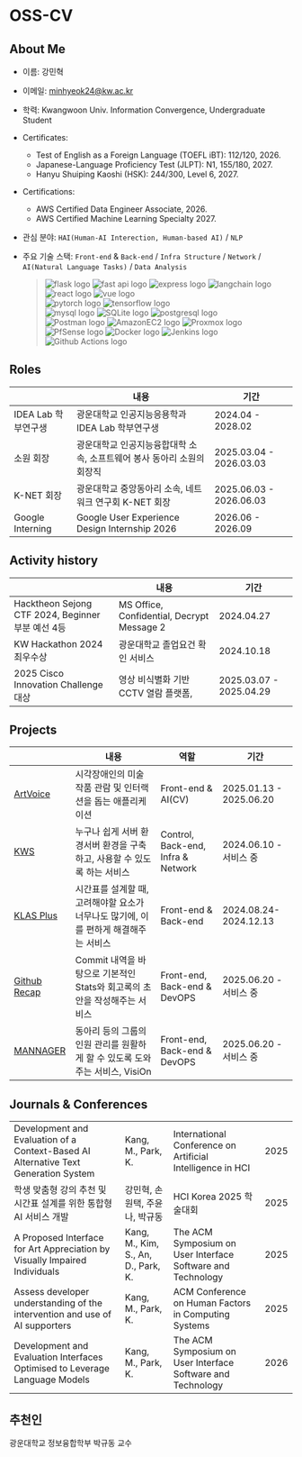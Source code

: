 # OSS-CV

## About Me

- 이름: 강민혁

- 이메일: minhyeok24@kw.ac.kr

- 학력: Kwangwoon Univ. Information Convergence, Undergraduate Student

- Certificates:

  - Test of English as a Foreign Language (TOEFL iBT): 112/120, 2026.
  - Japanese-Language Proficiency Test (JLPT): N1, 155/180, 2027.
  - Hanyu Shuiping Kaoshi (HSK): 244/300, Level 6, 2027.

- Certifications:

  - AWS Certified Data Engineer Associate, 2026.
  - AWS Certified Machine Learning Specialty 2027.

- 관심 분야: `HAI(Human-AI Interection, Human-based AI)` / `NLP`

- 주요 기술 스택: `Front-end` & `Back-end` / `Infra Structure` / `Network` / `AI(Natural Language Tasks)` / `Data Analysis`

  > ![flask logo](https://img.shields.io/badge/Flask-00599C?style=flat&logo=flask&logoColor=white) ![fast api logo](https://img.shields.io/badge/FastAPI-009688?style=flat&logo=fastapi&logoColor=white) ![express logo](https://img.shields.io/badge/express-000000?style=flat&logo=express&logoColor=white) ![langchain logo](https://img.shields.io/badge/LangChain-1C3C3C?style=flat&logo=langchain&logoColor=white) ![react logo](https://img.shields.io/badge/React-61DAFB?style=flat&logo=react&logoColor=white) ![vue logo](https://img.shields.io/badge/Vue-4FC08D?style=flat&logo=vuedotjs&logoColor=white) <br /> ![pytorch logo](https://img.shields.io/badge/PyTorch-EE4C2C?style=flat&logo=pytorch&logoColor=white) ![tensorflow logo](https://img.shields.io/badge/TensorFlow-FF6F00?style=flat&logo=tensorflow&logoColor=white)<br/> ![mysql logo](https://img.shields.io/badge/MySQL-4479A1?style=flat&logo=mysql&logoColor=white) ![SQLite logo](https://img.shields.io/badge/SQLite-003B57?style=flat&logo=sqlite&logoColor=white) ![postgresql logo](https://img.shields.io/badge/PostgreSQL-4169E1?style=flat&logo=postgresql&logoColor=white) <br/> ![Postman logo](https://img.shields.io/badge/Postman-FF6C37?style=flat&logo=postman&logoColor=white) ![AmazonEC2 logo](https://img.shields.io/badge/AmazonEC2-FF9900?style=flat&logo=amazonec2&logoColor=white) ![Proxmox logo](https://img.shields.io/badge/Proxmox-E57000?style=flat&logo=proxmox&logoColor=white) ![PfSense logo](https://img.shields.io/badge/PfSense-212121?style=flat&logo=pfSense&logoColor=white) ![Docker logo](https://img.shields.io/badge/Docker-2496ED?style=flat&logo=docker&logoColor=white) ![Jenkins logo](https://img.shields.io/badge/Jenkins-D24939?style=flat&logo=jenkins&logoColor=white) ![Github Actions logo](https://img.shields.io/badge/GithubActions-2088FF?style=flat&logo=githubactions&logoColor=white)

## Roles

|                     | 내용                                                                   | 기간                    |
| ------------------- | ---------------------------------------------------------------------- | ----------------------- |
| IDEA Lab 학부연구생 | 광운대학교 인공지능응용학과 IDEA Lab 학부연구생                        | 2024.04 - 2028.02       |
| 소원 회장           | 광운대학교 인공지능융합대학 소속, 소프트웨어 봉사 동아리 소원의 회장직 | 2025.03.04 - 2026.03.03 |
| K-NET 회장          | 광운대학교 중앙동아리 소속, 네트워크 연구회 K-NET 회장                 | 2025.06.03 - 2026.06.03 |
| Google Interning    | Google User Experience Design Internship 2026                          | 2026.06 - 2026.09       |

## Activity history

|                                                   | 내용                                       | 기간                    |
| ------------------------------------------------- | ------------------------------------------ | ----------------------- |
| Hacktheon Sejong CTF 2024, Beginner 부분 예선 4등 | MS Office, Confidential, Decrypt Message 2 | 2024.04.27              |
| KW Hackathon 2024 최우수상                        | 광운대학교 졸업요건 확인 서비스            | 2024.10.18              |
| 2025 Cisco Innovation Challenge 대상              | 영상 비식별화 기반 CCTV 열람 플랫폼,       | 2025.03.07 - 2025.04.29 |

## Projects

|                                                 | 내용                                                                                 | 역할                               | 기간                    |
| ----------------------------------------------- | ------------------------------------------------------------------------------------ | ---------------------------------- | ----------------------- |
| [ArtVoice](https://artvoice.k-net.kr)           | 시각장애인의 미술작품 관람 및 인터랙션을 돕는 애플리케이션                           | Front-end & AI(CV)                 | 2025.01.13 - 2025.06.20 |
| [KWS](https://k-net.kr)                         | 누구나 쉽게 서버 환경서버 환경을 구축하고, 사용할 수 있도록 하는 서비스              | Control, Back-end, Infra & Network | 2024.06.10 - 서비스 중  |
| [KLAS Plus](https://kplus.ga111o.com)           | 시간표를 설계할 때, 고려해야할 요소가 너무나도 많기에, 이를 편하게 해결해주는 서비스 | Front-end & Back-end               | 2024.08.24-2024.12.13   |
| [Github Recap](https://github-recap.ga111o.com) | Commit 내역을 바탕으로 기본적인 Stats와 회고록의 초안을 작성해주는 서비스            | Front-end, Back-end & DevOPS       | 2025.06.20 - 서비스 중  |
| [MANNAGER](https://mannager.ga111o.com)         | 동아리 등의 그룹의 인원 관리를 원활하게 할 수 있도록 도와주는 서비스, VisiOn         | Front-end, Back-end & DevOPS       | 2025.06.20 - 서비스 중  |

## Journals & Conferences

|                                                                                     |                                     |                                                             |      |
| ----------------------------------------------------------------------------------- | ----------------------------------- | ----------------------------------------------------------- | ---- |
| Development and Evaluation of a Context-Based AI Alternative Text Generation System | Kang, M., Park, K.                  | International Conference on Artificial Intelligence in HCI  | 2025 |
| 학생 맞춤형 강의 추천 및 시간표 설계를 위한 통합형 AI 서비스 개발                   | 강민혁, 손원택, 주윤나, 박규동      | HCI Korea 2025 학술대회                                     | 2025 |
| A Proposed Interface for Art Appreciation by Visually Impaired Individuals          | Kang, M., Kim, S., An, D., Park, K. | The ACM Symposium on User Interface Software and Technology | 2025 |
| Assess developer understanding of the intervention and use of AI supporters         | Kang, M., Park, K.                  | ACM Conference on Human Factors in Computing Systems        | 2025 |
| Development and Evaluation Interfaces Optimised to Leverage Language Models         | Kang, M., Park, K.                  | The ACM Symposium on User Interface Software and Technology | 2026 |

## 추천인
광운대학교 정보융합학부 박규동 교수
